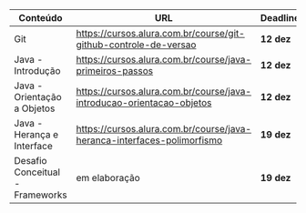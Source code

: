 | Conteúdo                    | URL                                                          | Deadline   |
| --------------------------- | ------------------------------------------------------------ | ---------- |
| Git                         | https://cursos.alura.com.br/course/git-github-controle-de-versao | **12 dez** |
| Java - Introdução           | https://cursos.alura.com.br/course/java-primeiros-passos     | **12 dez** |
| Java - Orientação a Objetos | https://cursos.alura.com.br/course/java-introducao-orientacao-objetos | **12 dez** |
| Java - Herança e Interface  | https://cursos.alura.com.br/course/java-heranca-interfaces-polimorfismo | **19 dez** |
| Desafio Conceitual - Frameworks | em elaboração | **19 dez** |
